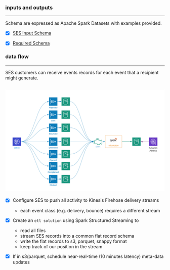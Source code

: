 

### inputs and outputs

---
Schema are expressed as Apache Spark Datasets with examples provided.
* [x] [SES Input Schema](schema_input.md)
* [x] [Required Schema](schema_output.md)


### data flow

---
SES customers can receive events records for each event that a recipient might generate.

![](../../.gitbook/assets/pyspark/ses-flow.png)
---
* [x] Configure SES to push all activity to Kinesis Firehose delivery streams
  * each event class (e.g. delivery, bounce) requires a different stream
* [x] Create an `etl solution` using Spark Structured Streaming to
  * read all files
  * stream SES records into a common flat record schema
  * write the flat records to s3, parquet, snappy format
  * keep track of our position in the stream
* [x] If in s3/parquet, schedule near-real-time (10 minutes latency) meta-data updates


